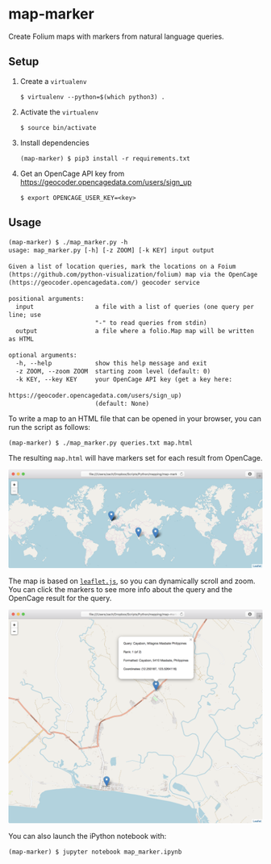 # map-marker
Create Folium maps with markers from natural language queries.

## Setup

1.  Create a `virtualenv`

		$ virtualenv --python=$(which python3) .

2.  Activate the `virtualenv`

	    $ source bin/activate

3.  Install dependencies

	    (map-marker) $ pip3 install -r requirements.txt

4.  Get an OpenCage API key from https://geocoder.opencagedata.com/users/sign_up

	    $ export OPENCAGE_USER_KEY=<key>

## Usage

    (map-marker) $ ./map_marker.py -h
    usage: map_marker.py [-h] [-z ZOOM] [-k KEY] input output
    
    Given a list of location queries, mark the locations on a Foium
    (https://github.com/python-visualization/folium) map via the OpenCage
    (https://geocoder.opencagedata.com/) geocoder service
    
    positional arguments:
      input                 a file with a list of queries (one query per line; use
                            "-" to read queries from stdin)
      output                a file where a folio.Map map will be written as HTML
      
    optional arguments:
      -h, --help            show this help message and exit
      -z ZOOM, --zoom ZOOM  starting zoom level (default: 0)
      -k KEY, --key KEY     your OpenCage API key (get a key here:
                            https://geocoder.opencagedata.com/users/sign_up)
                            (default: None)

To write a map to an HTML file that can be opened in your browser, you can run the script as follows:

    (map-marker) $ ./map_marker.py queries.txt map.html

The resulting `map.html` will have markers set for each result from OpenCage.  

![zoomed out](map.PNG)

The map is based on [`leaflet.js`](https://leafletjs.com), so you can dynamically scroll and zoom.  You can click the markers to see more info about the query and the OpenCage result for the query.

![zoomed in](zoomed.PNG)

You can also launch the iPython notebook with:

	(map-marker) $ jupyter notebook map_marker.ipynb
